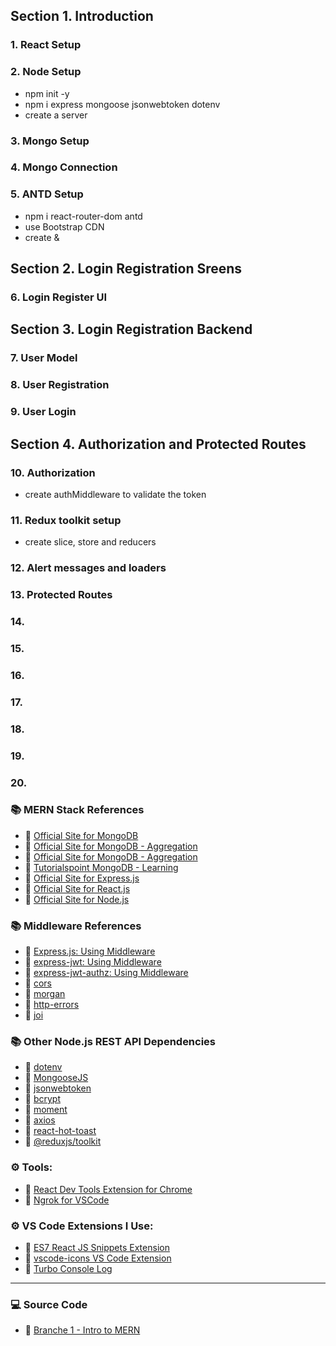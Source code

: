## Section 1. Introduction

### 1. React Setup

### 2. Node Setup

- npm init -y
- npm i express mongoose jsonwebtoken dotenv
- create a server

### 3. Mongo Setup

### 4. Mongo Connection

### 5. ANTD Setup

- npm i react-router-dom antd
- use Bootstrap CDN
- create <Login/> & <Register/>

## Section 2. Login Registration Sreens

### 6. Login Register UI

## Section 3. Login Registration Backend

### 7. User Model

### 8. User Registration

### 9. User Login

## Section 4. Authorization and Protected Routes

### 10. Authorization

- create authMiddleware to validate the token

### 11. Redux toolkit setup

- create slice, store and reducers

### 12. Alert messages and loaders

### 13. Protected Routes

### 14.

### 15.

### 16.

### 17.

### 18.

### 19.

### 20.

### 📚 MERN Stack References

- 🔗 [Official Site for MongoDB](https://mongodb.com)
- 🔗 [Official Site for MongoDB - Aggregation](https://www.mongodb.com/docs/manual/aggregation/)
- 🔗 [Official Site for MongoDB - Aggregation](https://www.mongodb.com/basics/aggregation)
- 🔗 [Tutorialspoint MongoDB - Learning](https://www.tutorialspoint.com/mongodb/mongodb_aggregation.htm)
- 🔗 [Official Site for Express.js](https://expressjs.com)
- 🔗 [Official Site for React.js](https://reactjs.org)
- 🔗 [Official Site for Node.js](https://nodejs.org/)

### 📚 Middleware References

- 🔗 [Express.js: Using Middleware](https://expressjs.com/en/guide/using-middleware.html)
- 🔗 [express-jwt: Using Middleware](https://www.npmjs.com/package/express-jwt)
- 🔗 [express-jwt-authz: Using Middleware](https://www.npmjs.com/package/express-jwt-authz)
- 🔗 [cors](https://www.npmjs.com/package/cors)
- 🔗 [morgan](https://www.npmjs.com/package/morgan)
- 🔗 [http-errors](https://www.npmjs.com/package/http-errors)
- 🔗 [joi](https://www.npmjs.com/package/joi)

### 📚 Other Node.js REST API Dependencies

- 🔗 [dotenv](https://www.npmjs.com/package/dotenv)
- 🔗 [MongooseJS](https://mongoosejs.com/)
- 🔗 [jsonwebtoken](https://www.npmjs.com/package/jsonwebtoken)
- 🔗 [bcrypt](https://www.npmjs.com/package/bcrypt)
- 🔗 [moment](https://www.npmjs.com/package/moment)
- 🔗 [axios](https://www.npmjs.com/package/axios)
- 🔗 [react-hot-toast](https://www.npmjs.com/package/react-hot-toast)
- 🔗 [@reduxjs/toolkit](https://www.npmjs.com/package/@reduxjs/toolkit)

### ⚙ Tools:

- 🔗 [React Dev Tools Extension for Chrome](https://chrome.google.com/webstore/detail/react-developer-tools/fmkadmapgofadopljbjfkapdkoienihi)
- 🔗 [Ngrok for VSCode](https://marketplace.visualstudio.com/items?itemName=philnash.ngrok-for-vscode)

### ⚙ VS Code Extensions I Use:

- 🔗 [ES7 React JS Snippets Extension](https://marketplace.visualstudio.com/items?itemName=dsznajder.es7-react-js-snippets)
- 🔗 [vscode-icons VS Code Extension](https://marketplace.visualstudio.com/items?itemName=vscode-icons-team.vscode-icons)
- 🔗 [Turbo Console Log](https://marketplace.visualstudio.com/items?itemName=ChakrounAnas.turbo-console-log)

---

### 💻 Source Code

- 🔗 [Branche 1 - Intro to MERN](https://github.com/Dusty-Hordofel/api-pariscafe/tree/Catalog-Design)

